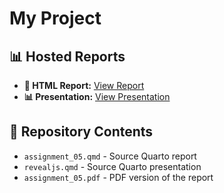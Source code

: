 # My Project

## 📊 Hosted Reports
- **📄 HTML Report:** [View Report](https://rawcdn.githack.com/EricZou007/QTM350_homework5/08cdfe4e475a419539921ca953a925eb7803c90b/revealjs.html)
- **📊 Presentation:** [View Presentation](https://github.com/EricZou007/QTM350_homework5/blob/main/revealjs.pdf)

## 📂 Repository Contents
- `assignment_05.qmd` - Source Quarto report
- `revealjs.qmd` - Source Quarto presentation
- `assignment_05.pdf` - PDF version of the report

